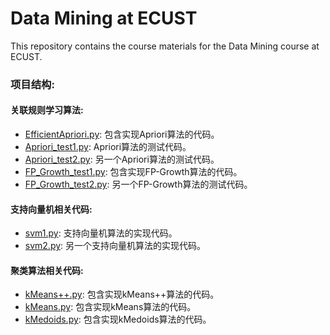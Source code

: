 # Data Mining at ECUST

This repository contains the course materials for the Data Mining course at ECUST.

### 项目结构:
#### 关联规则学习算法:
- [EfficientApriori.py](https://github.com/Palpitate-xus/Data_Mining_ECUST/blob/main/data_mining_ex1/EfficientApriori.py): 包含实现Apriori算法的代码。
- [Apriori_test1.py](https://github.com/Palpitate-xus/Data_Mining_ECUST/blob/main/data_mining_ex1/Apriori_test1.py): Apriori算法的测试代码。
- [Apriori_test2.py](https://github.com/Palpitate-xus/Data_Mining_ECUST/blob/main/data_mining_ex1/Apriori_test2.py): 另一个Apriori算法的测试代码。
- [FP_Growth_test1.py](https://github.com/Palpitate-xus/Data_Mining_ECUST/blob/main/data_mining_ex1/FP_Growth_test1.py): 包含实现FP-Growth算法的代码。
- [FP_Growth_test2.py](https://github.com/Palpitate-xus/Data_Mining_ECUST/blob/main/data_mining_ex1/FP_Growth_test2.py): 另一个FP-Growth算法的测试代码。

#### 支持向量机相关代码:
- [svm1.py](https://github.com/Palpitate-xus/Data_Mining_ECUST/blob/main/data_mining_ex2/svm1.py): 支持向量机算法的实现代码。
- [svm2.py](https://github.com/Palpitate-xus/Data_Mining_ECUST/blob/main/data_mining_ex2/svm2.py): 另一个支持向量机算法的实现代码。

#### 聚类算法相关代码:
- [kMeans++.py](https://github.com/Palpitate-xus/Data_Mining_ECUST/blob/main/data_mining_ex3/kMeans++.py): 包含实现kMeans++算法的代码。
- [kMeans.py](https://github.com/Palpitate-xus/Data_Mining_ECUST/blob/main/data_mining_ex3/kMeans.py): 包含实现kMeans算法的代码。
- [kMedoids.py](https://github.com/Palpitate-xus/Data_Mining_ECUST/blob/main/data_mining_ex3/kMedoids.py): 包含实现kMedoids算法的代码。
